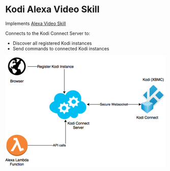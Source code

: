# Kodi Alexa Video Skill

Implements [Alexa Video Skill](https://developer.amazon.com/docs/video/understand-the-video-skill-api.html)

Connects to the Kodi Connect Server to:
 - Discover all registered Kodi instances
 - Send commands to connected Kodi instances

![Diagram](doc/overview-diagram.png)

